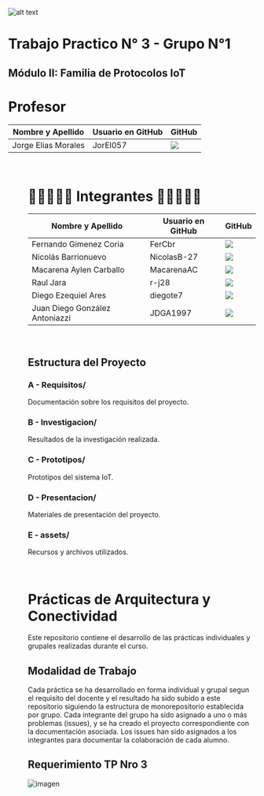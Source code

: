 ![alt text](<E - Assets/ISPC.jpg>)

<h1> Trabajo Practico N° 3 - Grupo N°1 </h1>

<h2> Módulo II:  Familia de Protocolos IoT


<h1> Profesor </h1>
        <table align="center">
          <thead>
            <tr>
              <th>Nombre y Apellido</th>
              <th>Usuario en GitHub</th>
              <th>GitHub</th>
            </tr>
          </thead>
          <tbody>
           <tr>
              <td> Jorge Elias Morales </td>
              <td> JorEl057 </td>
              <td>
                <a href="https://github.com/JorEl057">
                  <img src="https://img.shields.io/badge/github-%23121011.svg?&style=for-the-badge&logo=github&logoColor=white"/>
                </a>
              </td>
            </tr>
        </table>
  </dd>
  <dd>
<dl>

<br>

<h1> 👩‍💻👨🏼‍💻 Integrantes 👩‍💻👨🏼‍💻 </h1>
        <table align="center">
          <thead>
            <tr>
              <th>Nombre y Apellido</th>
              <th>Usuario en GitHub</th>
              <th>GitHub</th>
            </tr>
          </thead>
          <tbody>
            <tr>
              <td> Fernando Gimenez Coria </td>
              <td> FerCbr </td>
              <td>
                <a href="https://github.com/FerCbr">
                  <img src="https://img.shields.io/badge/github-%23121011.svg?&style=for-the-badge&logo=github&logoColor=white"/>
                </a>
              </td>
            </tr>
            <tr>
            <tr>
              <td> Nicolás Barrionuevo </td>
              <td> NicolasB-27 </td>
              <td>
                <a href="https://github.com/NicolasB-27">
                  <img src="https://img.shields.io/badge/github-%23121011.svg?&style=for-the-badge&logo=github&logoColor=white"/>
                </a>
              </td>
            </tr>
            <tr>
              <td> Macarena Aylen Carballo </td>
              <td> MacarenaAC </td>
              <td>
                <a href="https://github.com/MacarenaAC">
                  <img src="https://img.shields.io/badge/github-%23121011.svg?&style=for-the-badge&logo=github&logoColor=white"/>
                </a>
              </td>
            </tr>
           <tr>
              <td> Raul Jara </td>
              <td> r-j28 </td>
              <td>
                <a href="https://github.com/r-j28">
                  <img src="https://img.shields.io/badge/github-%23121011.svg?&style=for-the-badge&logo=github&logoColor=white"/>
                </a>
              </td>
            </tr>
           <tr>
              <td> Diego Ezequiel Ares </td>
              <td>  diegote7 </td>
              <td>
                <a href="https://github.com/diegote7">
                  <img src="https://img.shields.io/badge/github-%23121011.svg?&style=for-the-badge&logo=github&logoColor=white"/>
                </a>
              </td>
            </tr>
           <tr>
              <td> Juan Diego González Antoniazzi </td>
              <td> JDGA1997 </td>
              <td>
                <a href="https://github.com/JDGA1997">
                  <img src="https://img.shields.io/badge/github-%23121011.svg?&style=for-the-badge&logo=github&logoColor=white"/>
                </a>
              </td>
            </tr>
        </table>
  </dd>
  <dd>
<dl>




<br>

## Estructura del Proyecto

### A - Requisitos/
Documentación sobre los requisitos del proyecto.

### B - Investigacion/
Resultados de la investigación realizada.

### C - Prototipos/
Prototipos del sistema IoT.

### D - Presentacion/
Materiales de presentación del proyecto.

### E - assets/
Recursos y archivos utilizados.


<br>


# Prácticas de Arquitectura y Conectividad
Este repositorio contiene el desarrollo de las prácticas individuales y grupales realizadas durante el curso.

## Modalidad de Trabajo

Cada práctica se ha desarrollado en forma individual y grupal segun el requisito del docente y el resultado ha sido subido a este repositorio siguiendo la estructura de monorepositorio establecida por grupo. Cada integrante del grupo ha sido asignado a uno o más problemas (issues), y se ha creado el proyecto correspondiente con la documentación asociada. Los issues han sido asignados a los integrantes para documentar la colaboración de cada alumno.


## Requerimiento TP Nro 3

![imagen](https://github.com/user-attachments/assets/7e0b4dd4-60d6-4749-9973-bd27400d0abb)


